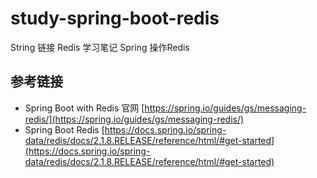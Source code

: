 # study-spring-boot-redis #
String 链接 Redis 学习笔记
Spring 操作Redis
## 参考链接 ##
- Spring Boot with Redis 官网 [https://spring.io/guides/gs/messaging-redis/](https://spring.io/guides/gs/messaging-redis/)
- Spring Boot Redis [https://docs.spring.io/spring-data/redis/docs/2.1.8.RELEASE/reference/html/#get-started](https://docs.spring.io/spring-data/redis/docs/2.1.8.RELEASE/reference/html/#get-started)
